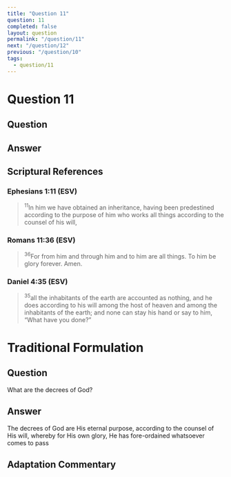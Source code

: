 ```yaml
---
title: "Question 11"
question: 11
completed: false
layout: question
permalink: "/question/11"
next: "/question/12"
previous: "/question/10"
tags:
  - question/11
---
```

# Question 11

## Question


## Answer


## Scriptural References
### Ephesians 1:11 (ESV)
> <sup>11</sup>In him we have obtained an inheritance, having been predestined according to the purpose of him who works all things according to the counsel of his will,

### Romans 11:36 (ESV)
> <sup>36</sup>For from him and through him and to him are all things. To him be glory forever. Amen.

### Daniel 4:35 (ESV)
> <sup>35</sup>all the inhabitants of the earth are accounted as nothing, and he does according to his will among the host of heaven and among the inhabitants of the earth; and none can stay his hand or say to him, “What have you done?”

# Traditional Formulation
## Question
What are the decrees of God?

## Answer
The decrees of God are His eternal purpose, according to the counsel of His will, whereby for His own glory, He has fore-ordained whatsoever comes to pass

## Adaptation Commentary

